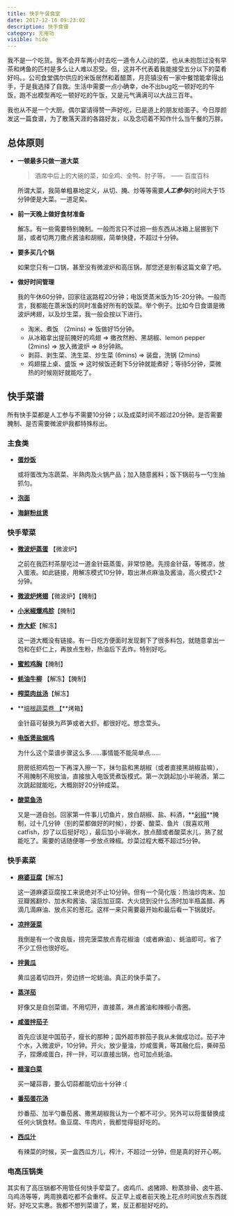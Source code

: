 ```yaml
---
title: 快手午餐食堂
date: 2017-12-16 09:23:02
description: 快手食谱
category: 无用功
visible: hide
---
```


我不是一个吃货。我不会开车两小时去吃一道令人心动的菜，也从未抱怨过没有早茶和烤鱼的匹村是多么让人难以忍受。但，这并不代表着我能接受五分以下的菜肴好吗。。公司食堂偶尔供应的米饭居然和着醋蒸，月亮镇没有一家中餐馆能拿得出手，于是我选择了自救。生活中需要一点小确幸，de不出bug吃一顿好吃的午饭，跑不出模型再吃一顿好吃的午饭，又是元气满满可以大战三百年。

我也从不是一个大厨。偶尔宴请得赞一声好吃，已是道上的朋友给面子。今日厚颜发这一篇食谱，为了散落天涯的各路好友，以及念叨着不知作什么当午餐的万胖。



## 总体原则

* **一顿最多只做一道大菜**

  >  酒席中后上的大碗的菜，如全鸡、全鸭、肘子等。 —— 百度百科

  所谓大菜，我简单粗暴地定义，从切、腌、炒等等需要***人工参与***的时间大于15分钟便是大菜。一道足矣。

* **前一天晚上做好食材准备**

  解冻。有一些需要特别腌制。一般而言只不过把一些东西从冰箱上层挪到下层，或者切两刀撒点酱油和胡椒，简单快捷，不超过十分钟。

* **要多买几个锅**

  如果您只有一口锅，甚至没有微波炉和高压锅，那您还是别看这篇文章了吧。

* **做好时间管理**

  我的午休60分钟，回家往返路程20分钟；电饭煲蒸米饭为15-20分钟。一般而言，我都能在蒸米饭的同时准备好所有的饭菜。举个例子。比如今日食谱是微波炉烤翅，以及炒生菜，我一般会按以下进行。

  * 淘米、煮饭 （2mins) => 饭做好15分钟。
  * 从冰箱拿出提前腌好的鸡翅 => 撒孜然粉、黑胡椒、lemon pepper (2mins) => 放入微波炉 => 8分钟熟。
  * 剥蒜、剥生菜、洗生菜、炒生菜 (6mins) => 装盘，洗锅 (2mins)
  * 鸡翅摆上桌、盛饭 => 这时候饭还剩下5分钟就能煮好；等待5分钟，菜微热的时候刚好就能吃了。



## 快手菜谱

所有快手菜都是人工参与不需要10分钟；以及成菜时间不超过20分钟。是否需要腌制、是否需要微波炉我都特殊标出。

### 主食类

* [**<u>蛋炒饭</u>**](https://www.xiachufang.com/recipe/1017382/)

  或将蛋改为冻蔬菜、半熟肉及火锅产品；加入随意酱料；饭下锅前与一勺生抽抓匀。

* **<u>泡面</u>**

* [**<u>海鲜粉丝煲</u>**](https://www.xiachufang.com/recipe/100637893/)

### 快手荤菜

* **<u>[微波炉蒸蛋](https://www.xiachufang.com/recipe/100421043/)</u>** 【微波炉】

  之前在我匹村茶屋吃过一道金针菇蒸蛋，非常惊艳。先捞金针菇，等微凉，放入蛋液。如此链接，用解冻模式10分钟，取出淋点麻油及酱油，高火模式1-2分钟。

* [**<u>微波炉烤翅</u>**](https://www.xiachufang.com/recipe/102302745/)【微波炉】【腌制】

* [**<u>小米椒爆鸡胗</u>**](https://www.xiachufang.com/recipe/100032519/)【腌制】

* **<u>炸大虾</u>**【解冻】

  这一道大概没有链接。有一日吃方便面时发现剩下了很多料包，就随意拿出一包和在虾仁上，再放点生粉，热油后下去炸。特别好吃。

* [**<u>蜜煎鸡胸</u>**](https://www.xiachufang.com/recipe/100579568/)【腌制】

* **<u>[蚝油牛柳](https://www.xiachufang.com/recipe/101890216/)</u>** 【解冻】【腌制】

* [**<u>榨菜肉丝汤</u>**](https://www.xiachufang.com/recipe/1068527/)【解冻】

* **<u>[培根蔬菜卷](https://www.xiachufang.com/recipe/229921/) 【</u>**烤箱】

  金针菇可替换为芦笋或者大虾。都很好吃。想念萱头。

* [**<u>电饭煲盐焗鸡</u>**](https://www.xiachufang.com/recipe/100630732/)

  为什么这个菜谱步骤这么多……事情能不能简单点……

  厨房纸把鸡包一下再深入擦一下，抹匀盐和黑胡椒（或者直接黑胡椒盐嘛），不用腌制不用放油，直接放入电饭煲煮饭模式。第一次跳起加小半碗酒，第二次跳起就能吃，大概刚好20分钟成菜。

* **<u>酸菜鱼汤</u>**

  又是一道自创。回家第一件事儿切鱼片，放白胡椒、盐、料酒，**<u>剁椒</u>**腌制，过十几分钟（别的菜都做好的时候），炒姜、酸菜、鱼片（我喜欢用catfish，炒了以后挺好吃），最后加小半碗水，放点醋或者酸菜水儿，熟了就能吃了。需要的话随便哪一步放点辣椒。炒菜过程大概不超过5分钟。

### 快手素菜

* [**<u>麻婆豆腐</u>**](https://www.xiachufang.com/recipe/78140/)【解冻】

  这一道麻婆豆腐按工来说绝对不止10分钟。但有一个简化版：热油炒肉末、加豆瓣酱翻炒、加水和酱油、滚后加豆腐、大火烧到没什么汤时加半瓶盖醋、再滴几滴麻油、放点买的葱花。这样一来只需要最开始和最后看一下锅就好。

* [**<u>凉拌菠菜</u>**](https://www.xiachufang.com/recipe/43458/)

  我倒是有一个改良版，捞完菠菜放点青花椒油（或者麻油）、蚝油即可。省了不少工但也很好吃。

* **<u>拌黄瓜</u>**

  黄瓜竖着切四开，旁边挤一坨蚝油。真正的快手菜了。

* **<u>蒸洋茄</u>**

  好像又是自创菜谱。不用切开，直接蒸，淋点酱油和辣椒小青圈。

* **<u>咸蛋拌茄子</u>**

  首先应该是中国茄子，瘦长的那种；国外超市胖茄子我从未做成功过。茄子冲个水，入微波炉，10分钟。开火，放少量油，炒咸蛋黄，等其融化后，撕碎茄子，捏爆咸蛋白，拌一拌，可以直接出锅，也可加点蚝油。

* [**<u>醋溜白菜</u>**](https://www.xiachufang.com/recipe/128555/)

  买一罐蒜蓉，要么切蒜都能切出十分钟 :(

* **<u>番茄蛋花汤</u>**

  炒番茄、加半勺番茄酱、撒黑胡椒我认为一个都不可少。另外可以将蛋替换成任何火锅食材。鱼豆腐、牛肉片，我都觉得挺好吃的。

* **<u>西瓜汁</u>**

  有辣菜的时候，买一盒西瓜方儿，榨汁，不超过一分钟，但是真的好开心啊。

### 电高压锅类

其实有了高压锅都不用管任何快手荤菜了。卤鸡爪、卤猪蹄、粉蒸排骨、卤牛筋、乌鸡汤等等，两周换着吃都不会重样。反正早上或者前天晚上花点时间放点东西就好。好吃又实惠。我都不想列菜谱了，累，反正都挺好吃的。



